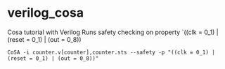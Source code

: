 # verilog_cosa
Cosa tutorial with Verilog
Runs safety checking on property `((clk = 0_1) | (reset = 0_1) | (out = 0_8)) 
```
CoSA -i counter.v[counter],counter.sts --safety -p "((clk = 0_1) | (reset = 0_1) | (out = 0_8))" 
```